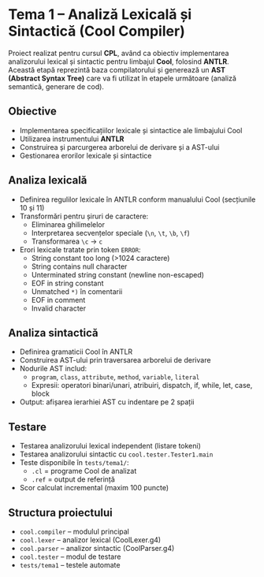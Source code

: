 # Tema 1 – Analiză Lexicală și Sintactică (Cool Compiler)

Proiect realizat pentru cursul **CPL**, având ca obiectiv implementarea analizorului lexical și sintactic pentru limbajul **Cool**, folosind **ANTLR**.  
Această etapă reprezintă baza compilatorului și generează un **AST (Abstract Syntax Tree)** care va fi utilizat în etapele următoare (analiză semantică, generare de cod).

## Obiective
- Implementarea specificațiilor lexicale și sintactice ale limbajului Cool
- Utilizarea instrumentului **ANTLR**
- Construirea și parcurgerea arborelui de derivare și a AST-ului
- Gestionarea erorilor lexicale și sintactice

## Analiza lexicală
- Definirea regulilor lexicale în ANTLR conform manualului Cool (secțiunile 10 și 11)
- Transformări pentru șiruri de caractere:
  - Eliminarea ghilimelelor
  - Interpretarea secvențelor speciale (`\n`, `\t`, `\b`, `\f`)
  - Transformarea `\c` → `c`
- Erori lexicale tratate prin token `ERROR`:
  - String constant too long (>1024 caractere)
  - String contains null character
  - Unterminated string constant (newline non-escaped)
  - EOF in string constant
  - Unmatched `*)` în comentarii
  - EOF in comment
  - Invalid character

## Analiza sintactică
- Definirea gramaticii Cool în ANTLR
- Construirea AST-ului prin traversarea arborelui de derivare
- Nodurile AST includ:
  - `program`, `class`, `attribute`, `method`, `variable`, `literal`
  - Expresii: operatori binari/unari, atribuiri, dispatch, if, while, let, case, block
- Output: afișarea ierarhiei AST cu indentare pe 2 spații

## Testare
- Testarea analizorului lexical independent (listare tokeni)
- Testarea analizorului sintactic cu `cool.tester.Tester1.main`
- Teste disponibile în `tests/tema1/`:
  - `.cl` = programe Cool de analizat
  - `.ref` = output de referință
- Scor calculat incremental (maxim 100 puncte)

## Structura proiectului
- `cool.compiler` – modulul principal
- `cool.lexer` – analizor lexical (CoolLexer.g4)
- `cool.parser` – analizor sintactic (CoolParser.g4)
- `cool.tester` – modul de testare
- `tests/tema1` – testele automate
